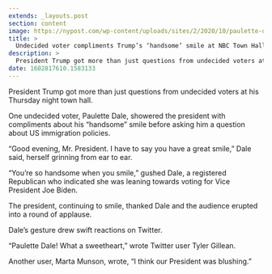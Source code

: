 ```yaml
--- 
extends: _layouts.post 
section: content 
image: https://nypost.com/wp-content/uploads/sites/2/2020/10/paulette-dale.jpg?quality=90&strip=all&w=1200 
title: > 
  Undecided voter compliments Trump’s ‘handsome’ smile at NBC Town Hall 
description: > 
  President Trump got more than just questions from undecided voters at his Thursday night town hall.One undecided voter, Paulette Dale, showered the president with compliments about his “handsome” smile before asking him a question about US immigration policies.I have to say you have a great smile,” Dale said, herself grinning from ear to ear.“You’re so handsome when you smile,” gushed Dale, a registered Republican who indicated she was leaning towards voting for Vice President Joe Biden.The president, continuing to smile, thanked Dale and the audience erupted into a round of applause. 
date: 1602817610.1583133 
--- 
```

President Trump got more than just questions from undecided voters at his Thursday night town hall.

One undecided voter, Paulette Dale, showered the president with compliments about his “handsome” smile before asking him a question about US immigration policies.

“Good evening, Mr. President. I have to say you have a great smile,” Dale said, herself grinning from ear to ear.

“You’re so handsome when you smile,” gushed Dale, a registered Republican who indicated she was leaning towards voting for Vice President Joe Biden.

The president, continuing to smile, thanked Dale and the audience erupted into a round of applause.

Dale’s gesture drew swift reactions on Twitter.

“Paulette Dale! What a sweetheart,” wrote Twitter user Tyler Gillean.

Another user, Marta Munson, wrote, “I think our President was blushing.”